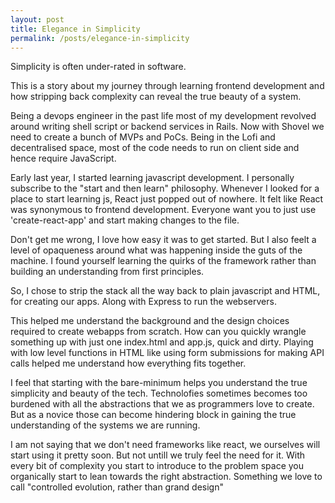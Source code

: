 ```yaml
---
layout: post
title: Elegance in Simplicity
permalink: /posts/elegance-in-simplicity
---
```


Simplicity is often under-rated in software.

This is a story about my journey through learning frontend development and how stripping back complexity can reveal the true beauty of a system.

Being a devops engineer in the past life most of my development revolved around writing shell script or backend services in Rails. Now with Shovel we need to create a bunch of MVPs and PoCs. Being in the Lofi and decentralised space, most of the code needs to run on client side and hence require JavaScript.

Early last year, I started learning javascript development. I personally subscribe to the "start and then learn" philosophy.
Whenever I looked for a place to start learning js, React just popped out of nowhere. 
It felt like React was synonymous to frontend development. Everyone want you to just use 'create-react-app' and start making changes to the file.

Don't get me wrong, I love how easy it was to get started. But I also feelt a level of opaqueness around what was happening inside the guts of the machine. I found yourself learning the quirks of the framework rather than building an understanding from first principles.

So, I chose to strip the stack all the way back to plain javascript and HTML, for creating our apps. Along with Express to run the webservers.

This helped me understand the background and the design choices required to create webapps from scratch. 
How can you quickly wrangle something up with just one index.html and app.js, quick and dirty. 
Playing with low level functions in HTML like using form submissions for making API calls helped me understand how everything fits together. 

I feel that starting with the bare-minimum helps you understand the true simplicity and beauty of the tech. Technolofies sometimes becomes too burdened with all the abstractions that we as programmers love to create. But as a novice those can become hindering block in gaining the true understanding of the systems we are running.

I am not saying that we don't need frameworks like react, we ourselves will start using it pretty soon. But not untill we truly feel the need for it. With every bit of complexity you start to introduce to the problem space you organically start to lean towards the right abstraction. Something we love to call "controlled evolution, rather than grand design"